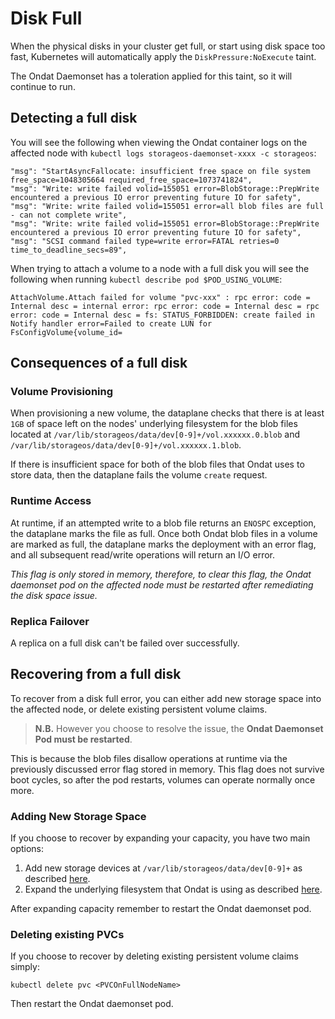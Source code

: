 # Disk Full


When the physical disks in your cluster get full, or start using disk space too
fast, Kubernetes will automatically apply the `DiskPressure:NoExecute` taint.

The Ondat Daemonset has a toleration applied for this taint, so it will
continue to run.

## Detecting a full disk

You will see the following when viewing the Ondat container logs on the
affected node with `kubectl logs storageos-daemonset-xxxx -c storageos`:

``` text
"msg": "StartAsyncFallocate: insufficient free space on file system free_space=1048305664 required_free_space=1073741824",
"msg": "Write: write failed volid=155051 error=BlobStorage::PrepWrite encountered a previous IO error preventing future IO for safety",
"msg": "Write: write failed volid=155051 error=all blob files are full - can not complete write",
"msg": "Write: write failed volid=155051 error=BlobStorage::PrepWrite encountered a previous IO error preventing future IO for safety",
"msg": "SCSI command failed type=write error=FATAL retries=0 time_to_deadline_secs=89",
```

When trying to attach a volume to a node with a full disk you will see the
following when running `kubectl describe pod $POD_USING_VOLUME`:

``` text
AttachVolume.Attach failed for volume "pvc-xxx" : rpc error: code = Internal desc = internal error: rpc error: code = Internal desc = rpc error: code = Internal desc = fs: STATUS_FORBIDDEN: create failed in Notify handler error=Failed to create LUN for FsConfigVolume{volume_id=
```

## Consequences of a full disk

### Volume Provisioning

When provisioning a new volume, the dataplane checks that there is at least
`1GB` of space left on the nodes' underlying filesystem for the blob files
located at `/var/lib/storageos/data/dev[0-9]+/vol.xxxxxx.0.blob` and
`/var/lib/storageos/data/dev[0-9]+/vol.xxxxxx.1.blob`.

If there is insufficient space for both of the blob files that Ondat uses
to store data, then the dataplane fails the volume `create` request.

### Runtime Access

At runtime, if an attempted write to a blob file returns an `ENOSPC` exception,
the dataplane marks the file as full. Once both Ondat blob files in a
volume are marked as full, the dataplane marks the deployment with an error
flag, and all subsequent read/write operations will return an I/O error.

*This flag is only stored in memory, therefore, to clear this flag, the
Ondat daemonset pod on the affected node must be restarted after
remediating the disk space issue.*

### Replica Failover

A replica on a full disk can't be failed over successfully.

## Recovering from a full disk

To recover from a disk full error, you can either add new storage space
into the affected node, or delete existing persistent volume claims.

>**N.B.** However you choose to resolve the issue, the **Ondat Daemonset
>Pod must be restarted**.

This is because the blob files disallow operations at runtime via the
previously discussed error flag stored in memory. This flag does not survive
boot cycles, so after the pod restarts, volumes can operate normally once more.

### Adding New Storage Space

If you choose to recover by expanding your capacity, you have two main options:

1. Add new storage devices at `/var/lib/storageos/data/dev[0-9]+` as described
   [here](../operations/managing-host-storage.md#option-1-mount-additional-devices).
2. Expand the underlying filesystem that Ondat is using as described
   [here](../operations/managing-host-storage.md"#option-2-expand-existing-devices-backed-by-lvm).

After expanding capacity remember to restart the Ondat daemonset pod.

### Deleting existing PVCs

If you choose to recover by deleting existing persistent volume claims simply:

`kubectl delete pvc <PVCOnFullNodeName>`

Then restart the Ondat daemonset pod.
